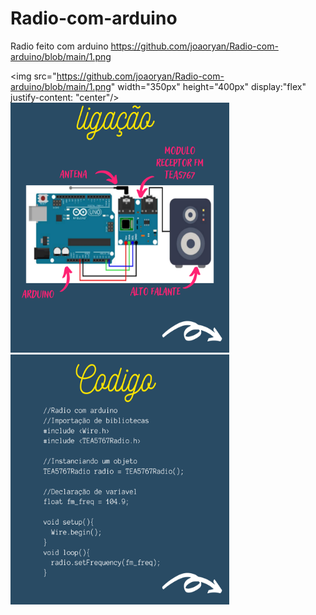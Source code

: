 # Radio-com-arduino
Radio feito com arduino https://github.com/joaoryan/Radio-com-arduino/blob/main/1.png

<img src="https://github.com/joaoryan/Radio-com-arduino/blob/main/1.png" width="350px" height="400px" display:"flex" justify-content: "center"/>
<img src="https://github.com/joaoryan/Radio-com-arduino/blob/main/2.png" width="350px" height="400px"/>
<img src="https://github.com/joaoryan/Radio-com-arduino/blob/main/3.png" width="350px" height="400px"/>

